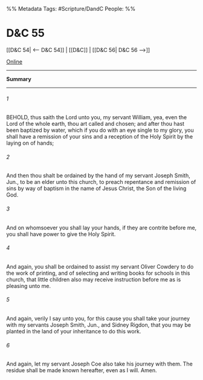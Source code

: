 %% Metadata
Tags: #Scripture/DandC
People: 
%%
# D&C 55
[[D&C 54| <-- D&C 54]] | [[D&C]] | [[D&C 56| D&C 56 -->]]

[Online](https://churchofjesuschrist.org/study/scriptures/dc-testament/dc/55?lang=eng)

---
__Summary__



---
###### 1
BEHOLD, thus saith the Lord unto you, my servant William, yea, even the Lord of the whole earth, thou art called and chosen; and after thou hast been baptized by water, which if you do with an eye single to my glory, you shall have a remission of your sins and a reception of the Holy Spirit by the laying on of hands;
###### 2
And then thou shalt be ordained by the hand of my servant Joseph Smith, Jun., to be an elder unto this church, to preach repentance and remission of sins by way of baptism in the name of Jesus Christ, the Son of the living God.
###### 3
And on whomsoever you shall lay your hands, if they are contrite before me, you shall have power to give the Holy Spirit.
###### 4
And again, you shall be ordained to assist my servant Oliver Cowdery to do the work of printing, and of selecting and writing books for schools in this church, that little children also may receive instruction before me as is pleasing unto me.
###### 5
And again, verily I say unto you, for this cause you shall take your journey with my servants Joseph Smith, Jun., and Sidney Rigdon, that you may be planted in the land of your inheritance to do this work.
###### 6
And again, let my servant Joseph Coe also take his journey with them. The residue shall be made known hereafter, even as I will. Amen.




